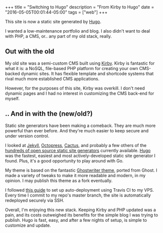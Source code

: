 +++
title = "Switching to Hugo"
description = "From Kirby to Hugo"
date = "2016-05-05T00:01:44-05:00"
tags = ["web"]
+++

This site is now a static site generated by [Hugo](http://gohugo.io/).

I wanted a low-maintenance portfolio and blog. I also didn't want to deal with PHP, a CMS, or.. any part of my old stack, really.

<!--more-->

## Out with the old

My old site was a semi-custom CMS built using [Kirby](https://getkirby.com/). Kirby is fantastic for what it is: a NoSQL, file-based PHP platform for creating your own CMS-backed dynamic sites. It has flexible template and shortcode systems that rival much more established CMS applications.

However, for the purposes of this site, Kirby was overkill. I don't need dynamic pages and I had no interest in customizing the CMS back-end for myself.

## .. And in with the (new/old?)

Static site generators have been making a comeback. They are much more powerful than ever before. And they're much easier to keep secure and under version control.

I looked at [Jekyll](https://jekyllrb.com/), [Octopress](http://octopress.org/), [Cactus](https://github.com/koenbok/Cactus/), and probably a few others of the [hundreds of open source static site generators](https://www.staticgen.com/) currently available. [Hugo](http://gohugo.io/) was the fastest, easiest and most actively-developed static site generator I found. Plus, it's a good opportunity to play around with Go.

My theme is based on the fantastic [Ghostwriter theme](http://themes.gohugo.io/ghostwriter/), ported from Ghost. I made a variety of tweaks to make it more readable and modern, in my opinion. I may publish this theme as a fork eventually.

I followed [this guide](https://oncletom.io/2016/travis-ssh-deploy/) to set up auto-deployment using Travis CI to my VPS. Every time I commit to my repo's master branch, the site is automatically redeployed securely via SSH.

Overall, I'm enjoying this new stack. Keeping Kirby and PHP updated was a pain, and its costs outweighed its benefits for the simple blog I was trying to publish. Hugo is fast, easy, and after a few nights of setup, is simple to customize and update.